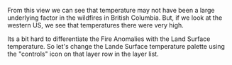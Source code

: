 <p>From this view we can see that temperature may not have been a large underlying factor in the wildfires in British Columbia. But, if we look at the western US, we see that temperatures there were very high.</p>

<p>Its a bit hard to differentiate the Fire Anomalies with the Land Surface temperature. So let's change the Lande Surface temperature palette using the "controls" icon on that layer row in the layer list.</p>

